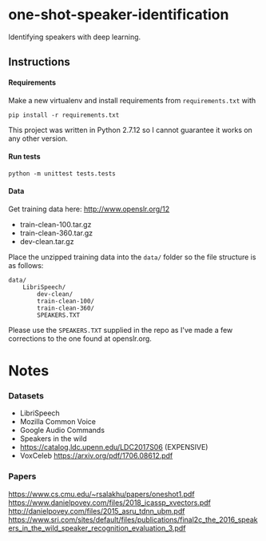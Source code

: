 # one-shot-speaker-identification

Identifying speakers with deep learning.

## Instructions
#### Requirements
Make a new virtualenv and install requirements from `requirements.txt` with
```
pip install -r requirements.txt
```
This project was written in Python 2.7.12 so I cannot guarantee it works on
any other version.

#### Run tests

```
python -m unittest tests.tests
```

#### Data
Get training data here: http://www.openslr.org/12
- train-clean-100.tar.gz
- train-clean-360.tar.gz
- dev-clean.tar.gz

Place the unzipped training data into the `data/` folder so the file structure is as follows:
```
data/
    LibriSpeech/
        dev-clean/
        train-clean-100/
        train-clean-360/
        SPEAKERS.TXT
```

Please use the `SPEAKERS.TXT` supplied in the repo as I've made a few corrections to the one found at openslr.org.




# Notes

### Datasets

- LibriSpeech
- Mozilla Common Voice
- Google Audio Commands
- Speakers in the wild
- https://catalog.ldc.upenn.edu/LDC2017S06 (EXPENSIVE)
- VoxCeleb https://arxiv.org/pdf/1706.08612.pdf

### Papers

https://www.cs.cmu.edu/~rsalakhu/papers/oneshot1.pdf
https://www.danielpovey.com/files/2018_icassp_xvectors.pdf
http://danielpovey.com/files/2015_asru_tdnn_ubm.pdf
https://www.sri.com/sites/default/files/publications/final2c_the_2016_speakers_in_the_wild_speaker_recognition_evaluation_3.pdf
